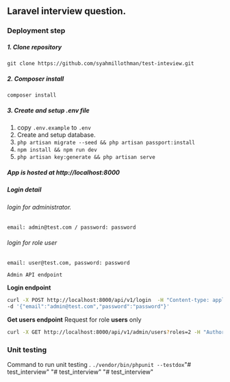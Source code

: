 ## Laravel interview question.

### Deployment step

##### 1. Clone repository
``` git clone https://github.com/syahmillothman/test-inteview.git ```
##### 2. Composer install
``` composer install ```
##### 3. Create and setup .env file
1) copy `.env.example` to `.env`
2) Create and setup database.
3) `php artisan migrate --seed && php artisan passport:install`
4) `npm install && npm run dev`
5) `php artisan key:generate && php artisan serve`

##### App is hosted at http://localhost:8000

##### Login detail

###### login for administrator.
`email: admin@test.com / password: password`
###### login for role user
`email: user@test.com, password: password`

`Admin API endpoint`

**Login endpoint**
```bash
curl -X POST http://localhost:8000/api/v1/login  -H "Content-type: application/json" \
-d '{"email":"admin@test.com","password":"password"}'
```

**Get users endpoint**
Request for role __users__ only
```bash 
curl -X GET http://localhost:8000/api/v1/admin/users?roles=2 -H "Authorization: Bearer {Authorization token here}"
```

### Unit testing
Command to run unit testing .
`./vendor/bin/phpunit --testdox`"# test_interview" 
"# test_interview" 
"# test_interview" 
